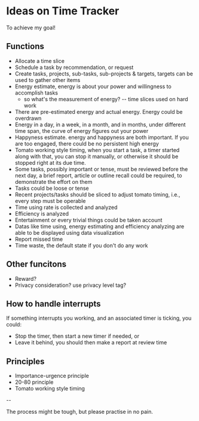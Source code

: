 # Ideas on Time Tracker

To achieve my goal!

## Functions

* Allocate a time slice
* Schedule a task by recommendation, or request
* Create tasks, projects, sub-tasks, sub-projects & targets, targets can be used to gather other items
* Energy estimate, energy is about your power and willingness to accomplish tasks
	* so what's the measurement of energy? -- time slices used on  hard work
* There are pre-estimated energy and actual energy. Energy could be overdrawn
* Energy in a day, in a week, in a month, and in months, under different time span, the curve of energy figures out your power
* Happyness estimate. energy and happyness are both important. If you are too engaged, there could be no persistent high energy
* Tomato working style timing, when you start a task, a timer started along with that, you can stop it manually, or otherwise it should be stopped right at its due time.
* Some tasks, possibly important or tense, must be reviewed before the next day, a brief report, article or outline recall could be required, to demonstrate the effort on them
* Tasks could be loose or tense
* Recent projects/tasks should be sliced to adjust tomato timing, i.e., every step must be operable
* Time using rate is collected and analyzed
* Efficiency is analyzed
* Entertainment or every trivial things could be taken account
* Datas like time using, energy estimating and efficiency analyzing are able to be displayed using data visualization
* Report missed time
* Time waste, the default state if you don't do any work

## Other funcitons

* Reward?
* Privacy consideration? use privacy level tag?

## How to handle interrupts

If something interrupts you working, and an associated timer is ticking, you could:

* Stop the timer, then start a new timer if needed, or
* Leave it behind, you should then make a report at review time

## Principles

* Importance-urgence principle
* 20-80 principle
* Tomato working style timing

--

The process might be tough, but please practise in no pain.

